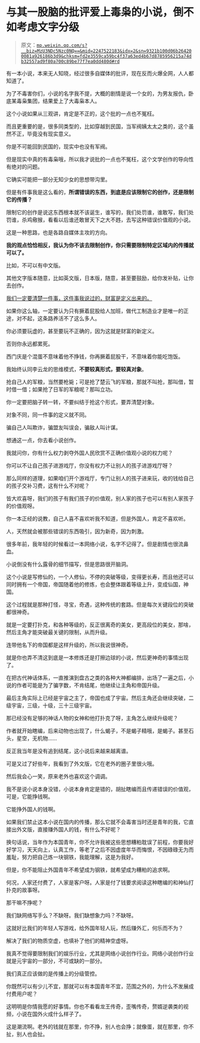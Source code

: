 # 与其一股脑的批评爱上毒枭的小说，倒不如考虑文字分级

> 原文：[`mp.weixin.qq.com/s?__biz=MzU3NDc5Nzc0NQ==&mid=2247522183&idx=2&sn=9321b100d06b264200081a926186b3d9&chksm=fd2e3559ca59bc4f37a63ed4b67d8785956215a74db32557ad9f80a700c89be77f7ea0dd480d#rd`](http://mp.weixin.qq.com/s?__biz=MzU3NDc5Nzc0NQ==&mid=2247522183&idx=2&sn=9321b100d06b264200081a926186b3d9&chksm=fd2e3559ca59bc4f37a63ed4b67d8785956215a74db32557ad9f80a700c89be77f7ea0dd480d#rd)

有一本小说，本来无人知晓，经过很多自媒体的批评，现在反而火爆全网，人人都知道了。

为了不毒害你们，小说的名字我不提，大概的剧情是说一个女的，为男友报仇，卧底某毒枭集团，结果爱上了大毒枭本人。

这个小说如果从三观讲，肯定是不正的，这个批的一点也不冤枉。

而且更重要的是，很多同类型的，比如穿越到民国，当军阀姨太太之类的，这个虽然不正，毕竟没有现实意义。

你是不可能回到民国的，现实中也没有军阀。

但是现实中真的有毒枭哦，所以我才说批的一点也不冤枉，这个文学创作的导向性有绝对的问题。

它确实可能把一部分无知少女的思想带沟里。

但是有件事我是这么看的，**所谓错误的东西，到底是应该限制它的创作，还是限制它的传播？**

限制它的创作是说这东西根本就不该诞生，谁写的，我们处罚谁，谁敢写，我们处罚谁，杀鸡儆猴，看看以后谁还敢冒天下之大不韪，去写这种错误价值观的小说。

这是一种思路，也是各路自媒体主攻的方向。

**我的观点恰恰相反，我认为你不该去限制创作，你只需要限制特定区域内的传播就可以了。** 

比如，不可以有中文版。

其他文字版本随意，比如英文版，日本版，随意，甚至要鼓励，给你发补贴，让你去创作。

[我们一定要清楚一件事，这件事我说过的，财富是定义出来的。](http://mp.weixin.qq.com/s?__biz=MzU0MjYwNDU2Mw==&mid=2247509315&idx=2&sn=ebaefd77e3b7d2149febf17deddf1375&chksm=fb1ac93fcc6d4029013241ce620eadd75c96bdb19e8f978f9dfac38538f26c3dd082e3052c0b&scene=21#wechat_redirect) 

如果你这么轴，一定要认为只有撅着屁股给人加班，做代工制造业才是唯一的正途，对不起，这条路养活不了这么多人。

你必须要玩虚的，甚至要玩不正确的，因为这就是财富的新定义。

否则你永远都累死。

西门庆是个混蛋不意味着他不挣钱，你再撅着屁股干，不意味着你能吃饱饭。

我始终认同李云龙的思维模式，**不要较真形式，要较真对象**。

抢自己人的军粮，当然要枪毙；可是抢了楚云飞的军粮，那就不叫抢，那叫借，暂时借一借；如果抢了日军的军粮呢？那叫立功。

你一定要把脑子转一转，不要纠结于抢这个形式，要弄清楚对象。

对象不同，同一件事的定义就不同。

骗自己人叫欺诈，骗盟友叫误会，骗敌人叫计谋。

想通这一点，你去看小说创作。

我就问你，你有什么权力剥夺外国人民欣赏不正确价值观小说的权力呢？

你可以不让自己孩子进游戏厅，你没有权力不让别人的孩子进游戏厅呀？

那么同样的道理，如果咱们开个游戏厅，专门让别人的孩子进来玩，收的钱给自己的孩子交补习费，这有什么不对呢？

皆大欢喜呀，我们的孩子有我们孩子的价值观，别人家的孩子也可以有别人家孩子的价值观呀。

你一本正经的说教，自己人喜不喜欢听我不知道，但是外国人，肯定不喜欢听。

人，天然就会被那些错误的东西吸引，因为新奇，因为刺激。

很多年前，我年轻的时候看过一本网络小说，名字不记得了。但是剧情也很流鼻血。

小说倒没有什么露骨的细节描写，但是思路很开脑洞。

这个小说是写修仙的，一个人修仙，不停的突破等级，变得更长寿，而且他还可以同时拥有一个帝国，帝国随着他的修炼，也会整体跟着等级上升，变成仙国，神国。

这个过程就是那种打怪，寻宝，奇遇，这种传统的套路。但是每次关键段位的突破都很神奇。

就是一定要打扑克，和各种等级的，反正很离奇的美女，更高段位的美女，那啥，然后主角才能突破最关键的限制，从而升级。

连带他名下的帝国都是这样升级的，所以我说很神奇。

就是你也弄不清这到底是一本修炼还是打擦边球的小说，然后更神奇的事情出现了。

在把古代神话体系，一直推演到盘古之类的各种大神都编排，出场了一遍之后，小说的作者可能是为了骗字数，不肯结尾，他继续让主角和帝国升级。

最后主角实际上已经是宇宙之主了，帝国也成了宇宙。然后主角还会继续突破，二级宇宙，三级，十级，三十三级宇宙。

那已经没有足够的神话人物的女神和他打扑克了呀，主角怎么继续升级呢？

作者就开始瞎编，后来动物也出现了，什么蝎子，不是蝎子精哦，是蝎子。甚至石头，星空，无机物......

反正我当年是没有追到结尾，这小说后来越来越离谱。

可是又过了好些年，我看到了外文版，它在老外的圈子里很火哦。

然后我会心一笑，原来老外也喜欢这个调调。

我不是说小说本身没错，小说本身肯定是错的，胡扯瞎编而且传递错误的价值观，可是，它能挣钱啊。

它能挣外国人的钱啊。

如果我们禁止这本小说在国内的传播，那么它就不会毒害当时还是青年的我，它直接出外文版，直接赚外国人的钱，有什么不好呢？

换句话说，当年作为本国青年，你不允许我被这些思想糟粕耽误了前程，你要我好好学习，天天向上，认真工作，等老了之后不因虚度年华而悔恨，不因碌碌无为而羞耻，努力把自己炼一块钢铁，我能理解，这是为我好。

但是，你不能阻止外国青年不希望成为钢铁，就希望成为糟粕的追求啊。

何况，人家还付费了，人家是客户呀。人家是付了钱要求阅读这种瞎编的和神仙打扑克的故事呀。

那干嘛不挣呢？

我们缺网络写手么？不缺呀。我们缺想象力吗？不缺呀。

这就好比我们的年轻人写游戏，给外国年轻人玩，然后赚外汇，何乐而不为？

解决了我们的物质空虚，也填补了他们的精神空虚呀。

我真不觉得要限制我们的娱乐行业，尤其是网络小说创作行业。网络小说创作行业就是元宇宙的一部分，不可或缺的一部分。

我们真正应该做的是传播上的分级管控。

你既然可以有少儿不宜，那就可以有本国青年不宜，范围之外的，为什么不发展成付费用户呢？

这明明是你情我愿的好事情。你也不看看龙王传奇，歪嘴传奇，赘婿逆袭类的视频，小说在国外火成什么样子了。

这是潮流啊。老外的钱就在那里，你不挣，别人也会挣；就像蛋，就在那里，你不扯，别人也会扯。